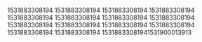 1531883308194
1531883308194
1531883308194
1531883308194
1531883308194
1531883308194
1531883308194
1531883308194
1531883308194
1531883308194
1531883308194
1531883308194
1531883308194
1531883308194
15318833081941531900013913